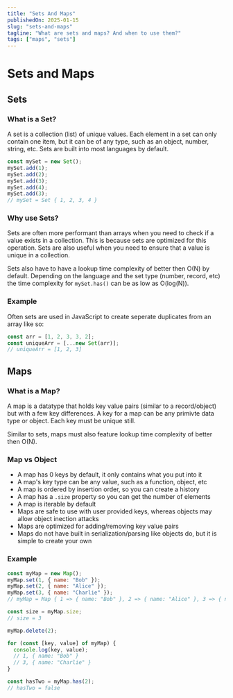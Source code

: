 ```yaml
---
title: "Sets And Maps"
publishedOn: 2025-01-15
slug: "sets-and-maps"
tagline: "What are sets and maps? And when to use them?"
tags: ["maps", "sets"]
---
```


# Sets and Maps

## Sets

### What is a Set?

A set is a collection (list) of unique values. Each element in a set can only
contain one item, but it can be of any type, such as an object, number, string,
etc. Sets are built into most languages by default.

```javascript
const mySet = new Set();
mySet.add(1);
mySet.add(2);
mySet.add(3);
mySet.add(4);
mySet.add(3);
// mySet = Set { 1, 2, 3, 4 }
```

### Why use Sets?

Sets are often more performant than arrays when you need to check if a value
exists in a collection. This is because sets are optimized for this operation.
Sets are also useful when you need to ensure that a value is unique in a
collection.

Sets also have to have a lookup time complexity of better then O(N) by default.
Depending on the language and the set type (number, record, etc) the time
complexity for `mySet.has()` can be as low as O(log(N)).

### Example

Often sets are used in JavaScript to create seperate duplicates from an array
like so:

```javascript
const arr = [1, 2, 3, 3, 2];
const uniqueArr = [...new Set(arr)];
// uniqueArr = [1, 2, 3]
```

## Maps

### What is a Map?

A map is a datatype that holds key value pairs (similar to a record/object) but
with a few key differences. A key for a map can be any primivte data type or
object. Each key must be unique still.

Similar to sets, maps must also feature lookup time complexity of better then
O(N).

### Map vs Object

- A map has 0 keys by default, it only contains what you put into it
- A map's key type can be any value, such as a function, object, etc
- A map is ordered by insertion order, so you can create a history
- A map has a `.size` property so you can get the number of elements
- A map is iterable by default
- Maps are safe to use with user provided keys, whereas objects may allow object inection attacks
- Maps are optimized for adding/removing key value pairs
- Maps do not have built in serialization/parsing like objects do, but it is simple to create your own

### Example

```javascript
const myMap = new Map();
myMap.set(1, { name: "Bob" });
myMap.set(2, { name: "Alice" });
myMap.set(3, { name: "Charlie" });
// myMap = Map { 1 => { name: "Bob" }, 2 => { name: "Alice" }, 3 => { name: "Charlie" } }

const size = myMap.size;
// size = 3

myMap.delete(2);

for (const [key, value] of myMap) {
  console.log(key, value);
  // 1, { name: "Bob" }
  // 3, { name: "Charlie" }
}

const hasTwo = myMap.has(2);
// hasTwo = false
```
